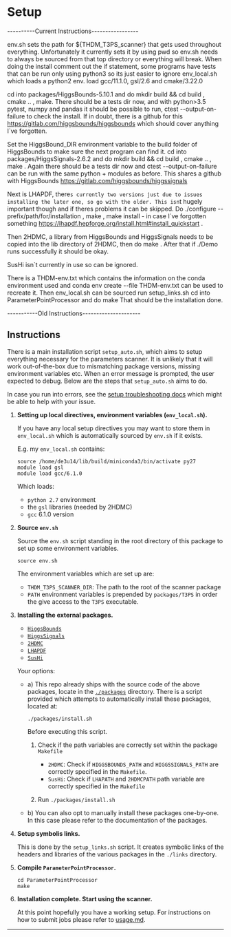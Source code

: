 # Setup

----------Current Instructions-----------------

env.sh sets the path for ${THDM_T3PS_scanner} that gets used throughout everything. Unfortunately it currently sets it by using pwd so env.sh needs to always be sourced from that top directory or everything will break. When doing the install comment out the if statement, some programs have tests that can be run only using python3 so its just easier to ignore env_local.sh which loads a python2 env.
load gcc/11.1.0, gsl/2.6 and cmake/3.22.0

cd into packages/HiggsBounds-5.10.1 and do mkdir build && cd build , cmake .. , make. There should be a tests dir now, and with python>3.5 pytest, numpy and pandas it should be possible to run, ctest --output-on-failure to check the install. If in doubt, there is a github for this https://gitlab.com/higgsbounds/higgsbounds which should cover anything I`ve forgotten.

Set the HiggsBound_DIR environment variable to the build folder of HiggsBounds to make sure the next program can find it.
cd into packages/HiggsSignals-2.6.2 and do mkdir build && cd build , cmake .. , make . Again there should be a tests dir now and ctest --output-on-failure can be run with the same python + modules as before. This shares a github with HiggsBounds https://gitlab.com/higgsbounds/higgssignals

Next is LHAPDF, there`s currently two versions just due to issues installing the later one, so go with the older. This isn`t hugely important though and if theres problems it can be skipped. Do ./configure --prefix/path/for/installation , make , make install - in case I`ve forgotten something https://lhapdf.hepforge.org/install.html#install_quickstart .

Then 2HDMC, a library from HiggsBounds and HiggsSignals needs to be copied into the lib directory of 2HDMC, then do make . After that if ./Demo runs successfully it should be okay.

SusHi isn`t currently in use so can be ignored.

There is a THDM-env.txt which contains the information on the conda environment used and conda env create --file THDM-env.txt can be used to recreate it.
Then env_local.sh can be sourced
run setup_links.sh
cd into ParameterPointProcessor and do make
That should be the installation done.


-----------Old Instructions---------------------
## Instructions

There is a main installation script `setup_auto.sh`, which aims to setup everything necessary for
the parameters scanner.
It is unlikely that it will work out-of-the-box due to mismatching package versions, missing
environment variables etc. When an error message is prompted, the user expected to debug.
Below are the steps that `setup_auto.sh` aims to do.

In case you run into errors, see the [setup troubleshooting docs][setup_troubleshoot] which might be
able to help with your issue.

1. **Setting up local directives, environment variables (`env_local.sh`).**

	If you have any local setup directives you may want to store them in `env_local.sh` which is
   automatically sourced by `env.sh` if it exists.

    E.g. my `env_local.sh` contains:

    ~~~~
    source /home/de3u14/lib/build/miniconda3/bin/activate py27
    module load gsl
    module load gcc/6.1.0
    ~~~~

    Which loads:
    - `python 2.7` environment
    - the `gsl` libraries (needed by 2HDMC)
    - `gcc` 6.1.0 version

2. **Source `env.sh`**

	Source the `env.sh` script standing in the root directory of this package
	to set up some environment variables.
	
	~~~~
	source env.sh
	~~~~
	
	The environment variables which are set up are:
	- `THDM_T3PS_SCANNER_DIR`: The path to the root of the scanner package
	- `PATH` environment variables is prepended by `packages/T3PS` in order the give access to the `T3PS` executable.


3. **Installing the external packages.**

    - [`HiggsBounds`][HiggsBounds-url]
    - [`HiggsSignals`][HiggsSignals-url]
    - [`2HDMC`][2HDMC-url]
    - [`LHAPDF`][LHAPDF-url]
	- [`SusHi`][SusHi-url]

    Your options:

    - a) This repo already ships with the source code of the above packages, locate in the [`./packages`](../packages/) directory.
		There is a script provided which attempts to automatically install these packages, located at:
		
		~~~~
        ./packages/install.sh
		~~~~
	
		Before executing this script.

        1. Check if the path variables are correctly set within the package `Makefile`
			- `2HDMC`: Check if `HIGGSBOUNDS_PATH` and `HIGGSSIGNALS_PATH` are correctly specified in the `Makefile`.
			- `SusHi`: Check if `LHAPATH` and `2HDMCPATH` path variable are correctly specified in the `Makefile`

        2. Run `./packages/install.sh`

	- b) You can also opt to manually install these packages one-by-one. In
	 	this case please refer to the documentation of the packages.


4. **Setup symbolis links.**

    This is done by the `setup_links.sh` script.
    It creates symbolic links of the headers and libraries of the various packages in
    the `./links` directory.

5. **Compile `ParameterPointProcessor`.**

    ~~~~
    cd ParameterPointProcessor
    make
    ~~~~

6. **Installation complete. Start using the scanner.**
	
	At this point hopefully you have a working setup. For instructions on how
	to submit jobs please refer to [usage.md](./usage.md).


------------------------------------------------------------

[setup_troubleshoot]: ./setup_troubleshoot.md
[2HDMC-url]: https://2hdmc.hepforge.org/
[HiggsBounds-url]: https://higgsbounds.hepforge.org/
[HiggsSignals-url]: https://higgsbounds.hepforge.org/
[SusHi-url]: https://sushi.hepforge.org/
[LHAPDF-url]: https://lhapdf.hepforge.org/
